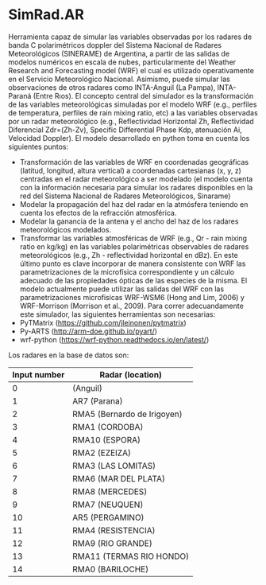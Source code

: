 # SimRad.AR
Herramienta capaz de simular las variables observadas por los radares de banda C polarimétricos doppler del Sistema Nacional de Radares Meteorológicos (SINERAME) de Argentina, a partir de las salidas de modelos numéricos en escala de nubes, particularmente del Weather Research and Forecasting model (WRF) el cual es utilizado operativamente en el Servicio Meteorológico Nacional. Asimismo, puede simular las observaciones de otros radares como INTA-Anguil (La Pampa), INTA-Paraná (Entre Rıos). 
El concepto central del simulador es la transformación de las variables meteorológicas simuladas por el modelo WRF (e.g., perfiles de temperatura, perfiles de rain mixing ratio, etc) a las variables observadas por un radar meteorológico (e.g., Reflectividad Horizontal Zh, Reflectividad Diferencial Zdr=(Zh-Zv), Specific Differential Phase Kdp, atenuación Ai, Velocidad Doppler). El modelo desarrollado en python toma en cuenta los siguientes puntos:
* Transformación de las variables de WRF en coordenadas geográficas (latitud, longitud, altura vertical) a coordenadas cartesianas (x, y, z) centradas en el radar meteorológico a ser modelado (el modelo cuenta con la información necesaria para simular los radares disponibles en la red del Sistema Nacional de Radares Meteorológicos, Sinarame)
* Modelar la propagación del haz del radar en la atmósfera teniendo en cuenta los efectos de la refracción atmosférica.
* Modelar la ganancia de la antena y el ancho del haz de los radares meteorológicos modelados.
* Transformar las variables atmosféricas de WRF (e.g., Qr - rain mixing ratio en kg/kg) en las variables polarimétricas observables de radares meteorológicos (e.g., Zh - reflectividad horizontal en dBz). En este último punto es clave incorporar de manera consistente con WRF las parametrizaciones de la microfísica correspondiente y un cálculo adecuado de las propiedades ópticas de las especies de la misma. El modelo actualmente puede utilizar las salidas del WRF con las parametrizaciones microfisicas WRF-WSM6 (Hong and Lim, 2006) y WRF-Morrison (Morrison et al., 2009). 
Para correr adecuandamente este simulador, las siguientes herramientas son necesarias: 
* PyTMatrix (https://github.com/jleinonen/pytmatrix) 
* Py-ARTS (http://arm-doe.github.io/pyart/)
* wrf-python (https://wrf-python.readthedocs.io/en/latest/) 


Los radares en la base de datos son: 

| Input number  | Radar  (location) |
| ------------- | ----------------- | 
|  0 |     (Anguil)  |
|  1 | AR7 (Parana)    |
|  2 | RMA5 (Bernardo de Irigoyen)  |
|  3 | RMA1 (CORDOBA)   |
|  4 | RMA10 (ESPORA)  |
|  5 | RMA2 (EZEIZA)  |
|  6 | RMA3 (LAS LOMITAS)  |
|  7 | RMA6 (MAR DEL PLATA)  |
|  8 | RMA8 (MERCEDES)  |
|  9 | RMA7 (NEUQUEN)  |
|  10 | AR5 (PERGAMINO)   |
|  11 | RMA4 (RESISTENCIA)  |
|  12 | RMA9 (RIO GRANDE)  |
|  13 | RMA11 (TERMAS RIO HONDO)  |
|  14 | RMA0 (BARILOCHE)  |
